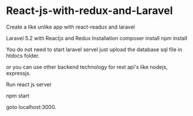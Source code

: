 # React-js-with-redux-and-Laravel
Create a like unlike app with react-readux and laravel


Laravel 5.2 with Reactjs and Redux
Installation
composer install
npm install

You do not need to start laravel servel just upload the database sql file in htdocs folder.

or you can use other backend technology for rest api's like nodejs, expressjs.

Run react js server

npm start

goto localhost:3000.
